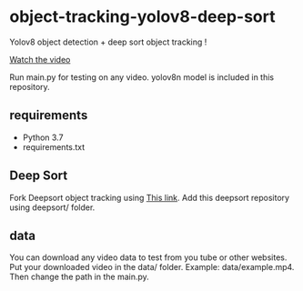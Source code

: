 # object-tracking-yolov8-deep-sort

Yolov8 object detection + deep sort object tracking !

[Watch the video](https://www.youtube.com/watch?v=Kd0i7yqSRj8)

Run main.py for testing on any video.
yolov8n model is included in this repository.

## requirements

- Python 3.7
- requirements.txt

## Deep Sort

Fork Deepsort object tracking using [This link](https://github.com/computervisiondeveloper/deep_sort).
Add this deepsort repository using deepsort/ folder.


## data

You can download any video data to test from you tube or other websites. 
Put your downloaded video in the data/ folder. Example: data/example.mp4. 
Then change the path in the main.py. 
